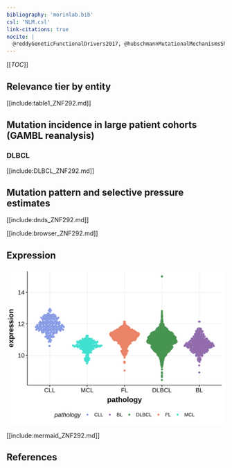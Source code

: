 ```yaml
---
bibliography: 'morinlab.bib'
csl: 'NLM.csl'
link-citations: true
nocite: |
  @reddyGeneticFunctionalDrivers2017, @hubschmannMutationalMechanismsShaping2021
---
```

[[_TOC_]]


## Relevance tier by entity

[[include:table1_ZNF292.md]]

## Mutation incidence in large patient cohorts (GAMBL reanalysis)

### DLBCL
[[include:DLBCL_ZNF292.md]]

## Mutation pattern and selective pressure estimates

[[include:dnds_ZNF292.md]]

[[include:browser_ZNF292.md]]

## Expression
![](images/gene_expression/ZNF292_by_pathology.svg)

[[include:mermaid_ZNF292.md]]

## References
